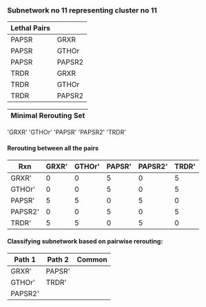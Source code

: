 ### Subnetwork no 11 representing cluster no 11

| Lethal Pairs |        |
|--------------|--------|
| PAPSR        | GRXR   |
| PAPSR        | GTHOr  |
| PAPSR        | PAPSR2 |
| TRDR         | GRXR   |
| TRDR         | GTHOr  |
| TRDR         | PAPSR2 |

|Minimal Rerouting Set| 
|---|
'GRXR'
'GTHOr'
'PAPSR'
'PAPSR2'
'TRDR'

#### Rerouting between all the pairs
| Rxn     | GRXR' | GTHOr' | PAPSR' | PAPSR2' | TRDR' |
|---------|-------|--------|--------|---------|-------|
| GRXR'   | 0     | 0      | 5      | 0       | 5     |
| GTHOr'  | 0     | 0      | 5      | 0       | 5     |
| PAPSR'  | 5     | 5      | 0      | 5       | 0     |
| PAPSR2' | 0     | 0      | 5      | 0       | 5     |
| TRDR'   | 5     | 5      | 0      | 5       | 0     |

#### Classifying subnetwork based on pairwise rerouting:
| Path 1  | Path 2 | Common |
|---------|--------|--------|
| GRXR'   | PAPSR' |        |
| GTHOr'  | TRDR'  |        |
| PAPSR2' |        |        |
